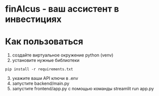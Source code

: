 # finAIcus - ваш ассистент в инвестициях


# Как пользоваться
1. создайте виртуальное окружение python (venv)
2. установите нужные библиотеки
```
pip install -r requirements.txt
```
3. укажите ваши API ключи в .env
4. запустите backend/main.py
5. запустите frontend/app.py с помощью команды streamlit run app.py
   

